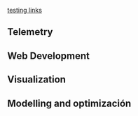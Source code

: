 [testing links](https://jayki-zx.github.io/eolian-projects/#Telemetry)

## Telemetry

## Web Development

## Visualization

## Modelling and optimización
